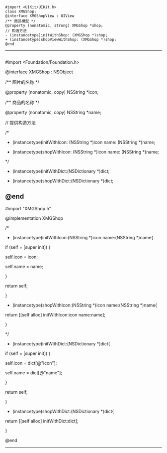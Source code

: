 ```
#import <UIKit/UIKit.h>
class XMGShop;
@interface XMGShopView : UIView
/** 商品模型 */
@property (nonatomic, strong) XMGShop *shop;
// 构造方法
- (instancetype)initWithShop: (XMGShop *)shop;
+ (instancetype)shopViewWithShop: (XMGShop *)shop;
@end
```
---

```
```
#import <Foundation/Foundation.h>

@interface XMGShop : NSObject

/** 图片的名称 */

@property (nonatomic, copy) NSString *icon;

/** 商品的名称 */

@property (nonatomic, copy) NSString *name;

// 提供构造方法

/*

- (instancetype)initWithIcon: (NSString *)icon name: (NSString *)name;

+ (instancetype)shopWithIcon: (NSString *)icon name: (NSString *)name;

 */

- (instancetype)initWithDict:(NSDictionary *)dict;

+ (instancetype)shopWithDict:(NSDictionary *)dict;

@end
----------------------------------------------------
#import "XMGShop.h"

@implementation XMGShop

/*

- (instancetype)initWithIcon:(NSString *)icon name:(NSString *)name{

 if (self = [super init]) {

 self.icon = icon;

 self.name = name;

 }

 return self;

}

+ (instancetype)shopWithIcon:(NSString *)icon name:(NSString *)name{

 return [[self alloc] initWithIcon:icon name:name];

}

 */

- (instancetype)initWithDict:(NSDictionary *)dict{

 if (self = [super init]) {

 self.icon = dict[@"icon"];

 self.name = dict[@"name"];

 }

 return self;

}

+ (instancetype)shopWithDict:(NSDictionary *)dict{

 return [[self alloc] initWithDict:dict];

}

@end



---

```


```


